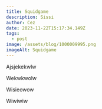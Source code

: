 ```yaml
---
title: Squidgame
description: Sissi
author: Cez
date: 2023-11-22T15:17:34.149Z
tags:
  - post
image: /assets/blog/1000009995.png
imageAlt: Squidgame
---
```

A﻿jsjekekwlw

W﻿ekwkwolw

W﻿isieowow

W﻿iwiwiw